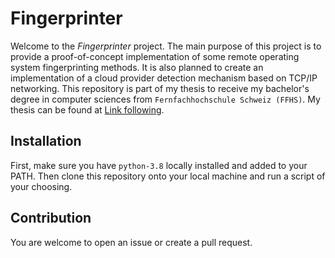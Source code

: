 # Fingerprinter

Welcome to the *Fingerprinter* project. The main purpose of this project is to provide a proof-of-concept implementation
 of some remote operating system fingerprinting methods. It is also planned to create an implementation of a cloud provider 
 detection mechanism based on TCP/IP networking. This repository is part of my thesis to receive my bachelor's degree in 
 computer sciences from `Fernfachhochschule Schweiz (FFHS)`. My thesis can be found at [Link following](https://#).
  
## Installation

First, make sure you have `python-3.8` locally installed and added to your PATH. Then clone this repository onto your 
local machine and run a script of your choosing. 

## Contribution

You are welcome to open an issue or create a pull request.